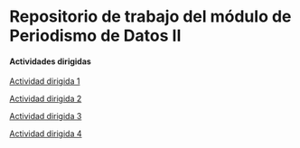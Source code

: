# Repositorio de trabajo del módulo de Periodismo de Datos II


#### Actividades dirigidas 


[Actividad dirigida 1](ad1.md)


[Actividad dirigida 2](ad2.md)


[Actividad dirigida 3](ad3.ipynb)

[Actividad dirigida 4](api-covid-pandas.ipynb)






